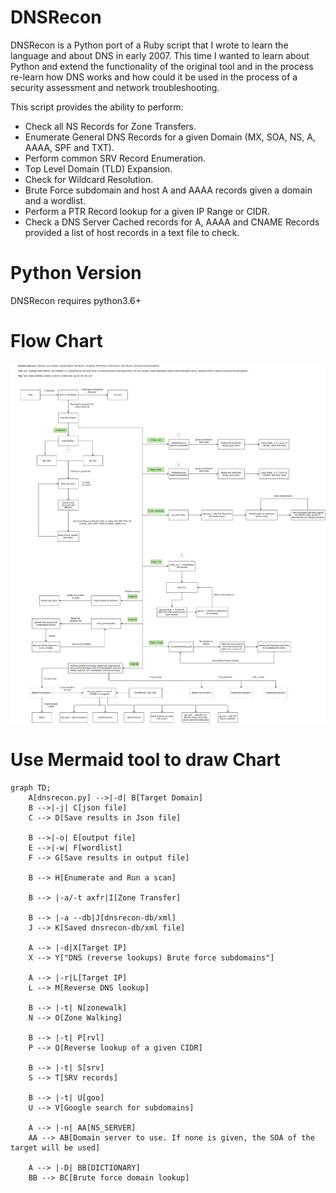 
# DNSRecon

DNSRecon is a Python port of a Ruby script that I wrote to learn the language and about DNS in early 2007. 
This time I wanted to learn about Python and extend the functionality of the original tool and in the process re-learn how DNS works and how could it be used in the process of a security assessment and network troubleshooting. 

This script provides the ability to perform:
* Check all NS Records for Zone Transfers.
* Enumerate General DNS Records for a given Domain (MX, SOA, NS, A, AAAA, SPF and TXT).
* Perform common SRV Record Enumeration.
* Top Level Domain (TLD) Expansion.
* Check for Wildcard Resolution.
* Brute Force subdomain and host A and AAAA records given a domain and a wordlist.
* Perform a PTR Record lookup for a given IP Range or CIDR.
* Check a DNS Server Cached records for A, AAAA and CNAME Records provided a list of host records in a text file to check.

# Python Version
DNSRecon requires python3.6+

# Flow Chart
![Flow Chart](DNSRECON.JPG)

# Use Mermaid tool to draw Chart

```mermaid
graph TD;
    A[dnsrecon.py] -->|-d| B[Target Domain]
    B -->|-j| C[json file]
    C --> D[Save results in Json file]
    
    B -->|-o| E[output file]
    E -->|-w| F[wordlist]
    F --> G[Save results in output file]
    
    B --> H[Enumerate and Run a scan]
    
    B --> |-a/-t axfr|I[Zone Transfer]
    
    B --> |-a --db|J[dnsrecon-db/xml]
    J --> K[Saved dnsrecon-db/xml file]
    
    A --> |-d|X[Target IP]
    X --> Y["DNS (reverse lookups) Brute force subdomains"]

    A --> |-r|L[Target IP]
    L --> M[Reverse DNS lookup]
    
    B --> |-t| N[zonewalk]
    N --> O[Zone Walking]
    
    B --> |-t| P[rvl]
    P --> Q[Reverse lookup of a given CIDR]
    
    B --> |-t| S[srv]
    S --> T[SRV records]

    B --> |-t| U[goo]
    U --> V[Google search for subdomains]

    A --> |-n| AA[NS_SERVER]
    AA --> AB[Domain server to use. If none is given, the SOA of the target will be used]

    A --> |-D| BB[DICTIONARY]
    BB --> BC[Brute force domain lookup]
```
